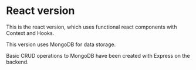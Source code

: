 # React version 

This is the react version, which uses functional react components with Context and Hooks. 

This version uses MongoDB for data storage.

Basic CRUD operations to MongoDB have been created with Express on the backend. 